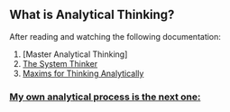 ## What is Analytical Thinking?


After reading and watching the following documentation:
1. [Master Analytical Thinking] <a href="https://www.amazon.com/Master-Analytical-Thinking-Intelligent-Strengthen-ebook/dp/B0857LLG86/ref=sr_1_1?crid=3RJXK9WKOVISY&keywords=master+analytical&qid=1665833891&qu=eyJxc2MiOiIxLjc3IiwicXNhIjoiMC4wMCIsInFzcCI6IjAuMDAifQ%3D%3D&sprefix=master+analytical%2Caps%2C219&sr=8-1">
2. The System Thinker
3. Maxims for Thinking Analytically

### My own analytical process is the next one:


